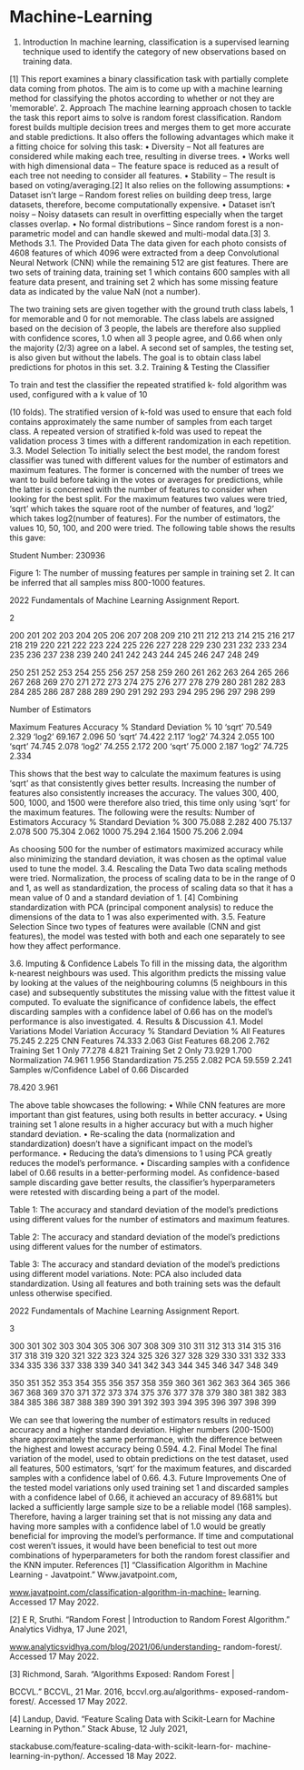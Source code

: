 # Machine-Learning
1. Introduction
In machine learning, classification is a supervised
learning technique used to identify the category of new
observations based on training data.

[1] This report
examines a binary classification task with partially
complete data coming from photos. The aim is to come up
with a machine learning method for classifying the photos
according to whether or not they are 'memorable'.
2. Approach
The machine learning approach chosen to tackle the
task this report aims to solve is random forest
classification. Random forest builds multiple decision
trees and merges them to get more accurate and stable
predictions. It also offers the following advantages which
make it a fitting choice for solving this task:
• Diversity – Not all features are considered while
making each tree, resulting in diverse trees.
• Works well with high dimensional data – The feature
space is reduced as a result of each tree not needing
to consider all features.
• Stability – The result is based on voting/averaging.[2]
It also relies on the following assumptions:
• Dataset isn’t large – Random forest relies on building
deep tress, large datasets, therefore, become
computationally expensive.
• Dataset isn’t noisy – Noisy datasets can result in
overfitting especially when the target classes
overlap.
• No formal distributions – Since random forest is a
non-parametric model and can handle skewed and
multi-modal data.[3]
3. Methods
3.1. The Provided Data
The data given for each photo consists of 4608 features
of which 4096 were extracted from a deep Convolutional
Neural Network (CNN) while the remaining 512 are gist
features. There are two sets of training data, training set 1
which contains 600 samples with all feature data present,
and training set 2 which has some missing feature data as
indicated by the value NaN (not a number).

The two training sets are given together with the ground
truth class labels, 1 for memorable and 0 for not
memorable. The class labels are assigned based on the
decision of 3 people, the labels are therefore also supplied
with confidence scores, 1.0 when all 3 people agree, and
0.66 when only the majority (2/3) agree on a label.
A second set of samples, the testing set, is also given
but without the labels. The goal is to obtain class label
predictions for photos in this set.
3.2. Training & Testing the Classifier

To train and test the classifier the repeated stratified k-
fold algorithm was used, configured with a k value of 10

(10 folds). The stratified version of k-fold was used to
ensure that each fold contains approximately the same
number of samples from each target class. A repeated
version of stratified k-fold was used to repeat the
validation process 3 times with a different randomization
in each repetition.
3.3. Model Selection
To initially select the best model, the random forest
classifier was tuned with different values for the number
of estimators and maximum features. The former is
concerned with the number of trees we want to build
before taking in the votes or averages for predictions,
while the latter is concerned with the number of features to
consider when looking for the best split.
For the maximum features two values were tried, ‘sqrt’
which takes the square root of the number of features, and
‘log2’ which takes log2(number of features). For the
number of estimators, the values 10, 50, 100, and 200
were tried. The following table shows the results this gave:

Student Number: 230936

Figure 1: The number of mussing features per sample in training
set 2. It can be inferred that all samples miss 800-1000 features.

2022 Fundamentals of Machine Learning Assignment Report.

2

200
201
202
203
204
205
206
207
208
209
210
211
212
213
214
215
216
217
218
219
220
221
222
223
224
225
226
227
228
229
230
231
232
233
234
235
236
237
238
239
240
241
242
243
244
245
246
247
248
249

250
251
252
253
254
255
256
257
258
259
260
261
262
263
264
265
266
267
268
269
270
271
272
273
274
275
276
277
278
279
280
281
282
283
284
285
286
287
288
289
290
291
292
293
294
295
296
297
298
299

Number of
Estimators

Maximum
Features Accuracy % Standard
Deviation %
10 ‘sqrt’ 70.549 2.329
‘log2’ 69.167 2.096
50 ‘sqrt’ 74.422 2.117
‘log2’ 74.324 2.055
100 ‘sqrt’ 74.745 2.078
‘log2’ 74.255 2.172
200 ‘sqrt’ 75.000 2.187
‘log2’ 74.725 2.334

This shows that the best way to calculate the maximum
features is using ‘sqrt’ as that consistently gives better
results. Increasing the number of features also consistently
increases the accuracy. The values 300, 400, 500, 1000,
and 1500 were therefore also tried, this time only using
‘sqrt’ for the maximum features. The following were the
results:
Number of
Estimators Accuracy % Standard
Deviation %
300 75.088 2.282
400 75.137 2.078
500 75.304 2.062
1000 75.294 2.164
1500 75.206 2.094

As choosing 500 for the number of estimators
maximized accuracy while also minimizing the standard
deviation, it was chosen as the optimal value used to tune
the model.
3.4. Rescaling the Data
Two data scaling methods were tried. Normalization,
the process of scaling data to be in the range of 0 and 1, as
well as standardization, the process of scaling data so that
it has a mean value of 0 and a standard deviation of 1.
[4]
Combining standardization with PCA (principal
component analysis) to reduce the dimensions of the data
to 1 was also experimented with.
3.5. Feature Selection
Since two types of features were available (CNN and
gist features), the model was tested with both and each one
separately to see how they affect performance.

3.6. Imputing & Confidence Labels
To fill in the missing data, the algorithm k-nearest
neighbours was used. This algorithm predicts the missing
value by looking at the values of the neighbouring
columns (5 neighbours in this case) and subsequently
substitutes the missing value with the fittest value it
computed.
To evaluate the significance of confidence labels, the
effect discarding samples with a confidence label of 0.66
has on the model’s performance is also investigated.
4. Results & Discussion
4.1. Model Variations
Model
Variation Accuracy % Standard
Deviation %
All Features 75.245 2.225
CNN Features 74.333 2.063
Gist Features 68.206 2.762
Training Set 1
Only 77.278 4.821
Training Set 2
Only 73.929 1.700
Normalization 74.961 1.956
Standardization 75.255 2.082
PCA 59.559 2.241
Samples
w/Confidence
Label of 0.66
Discarded

78.420 3.961

The above table showcases the following:
• While CNN features are more important than gist
features, using both results in better accuracy.
• Using training set 1 alone results in a higher accuracy
but with a much higher standard deviation.
• Re-scaling the data (normalization and
standardization) doesn’t have a significant impact
on the model’s performance.
• Reducing the data’s dimensions to 1 using PCA
greatly reduces the model’s performance.
• Discarding samples with a confidence label of 0.66
results in a better-performing model.
As confidence-based sample discarding gave better
results, the classifier’s hyperparameters were retested with
discarding being a part of the model.

Table 1: The accuracy and standard deviation of the model’s
predictions using different values for the number of
estimators and maximum features.

Table 2: The accuracy and standard deviation of the model’s
predictions using different values for the number of estimators.

Table 3: The accuracy and standard deviation of the model’s
predictions using different model variations. Note: PCA also
included data standardization. Using all features and both
training sets was the default unless otherwise specified.

2022 Fundamentals of Machine Learning Assignment Report.

3

300
301
302
303
304
305
306
307
308
309
310
311
312
313
314
315
316
317
318
319
320
321
322
323
324
325
326
327
328
329
330
331
332
333
334
335
336
337
338
339
340
341
342
343
344
345
346
347
348
349

350
351
352
353
354
355
356
357
358
359
360
361
362
363
364
365
366
367
368
369
370
371
372
373
374
375
376
377
378
379
380
381
382
383
384
385
386
387
388
389
390
391
392
393
394
395
396
397
398
399

We can see that lowering the number of estimators
results in reduced accuracy and a higher standard
deviation. Higher numbers (200-1500) share
approximately the same performance, with the difference
between the highest and lowest accuracy being 0.594.
4.2. Final Model
The final variation of the model, used to obtain
predictions on the test dataset, used all features, 500
estimators, ‘sqrt’ for the maximum features, and discarded
samples with a confidence label of 0.66.
4.3. Future Improvements
One of the tested model variations only used training set
1 and discarded samples with a confidence label of 0.66, it
achieved an accuracy of 89.681% but lacked a sufficiently
large sample size to be a reliable model (168 samples).
Therefore, having a larger training set that is not missing
any data and having more samples with a confidence label
of 1.0 would be greatly beneficial for improving the
model’s performance.
If time and computational cost weren’t issues, it would
have been beneficial to test out more combinations of
hyperparameters for both the random forest classifier and
the KNN imputer.
References
[1] “Classification Algorithm in Machine Learning -
Javatpoint.” Www.javatpoint.com,

www.javatpoint.com/classification-algorithm-in-machine-
learning. Accessed 17 May 2022.

[2] E R, Sruthi. “Random Forest | Introduction to Random
Forest Algorithm.” Analytics Vidhya, 17 June 2021,

www.analyticsvidhya.com/blog/2021/06/understanding-
random-forest/. Accessed 17 May 2022.

[3] Richmond, Sarah. “Algorithms Exposed: Random Forest |

BCCVL.” BCCVL, 21 Mar. 2016, bccvl.org.au/algorithms-
exposed-random-forest/. Accessed 17 May 2022.

[4] Landup, David. “Feature Scaling Data with Scikit-Learn for
Machine Learning in Python.” Stack Abuse, 12 July 2021,

stackabuse.com/feature-scaling-data-with-scikit-learn-for-
machine-learning-in-python/. Accessed 18 May 2022.
